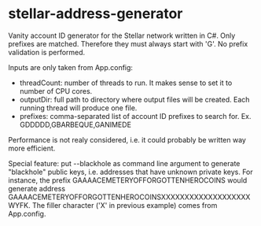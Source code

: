 # stellar-address-generator

Vanity account ID generator for the Stellar network written in C#.
Only prefixes are matched. Therefore they must always start with 'G'. No prefix validation is performed.

Inputs are only taken from App.config:
- threadCount: number of threads to run. It makes sense to set it to number of CPU cores.
- outputDir: full path to directory where output files will be created. Each running thread will produce one file.
- prefixes: comma-separated list of account ID prefixes to search for. Ex. GDDDDD,GBARBEQUE,GANIMEDE

Performance is not realy considered, i.e. it could probably be written way more efficient.

Special feature: put --blackhole as command line argument to generate "blackhole" public keys, i.e. addresses that
have unknown private keys. For instance, the prefix GAAAACEMETERYOFFORGOTTENHEROCOINS would generate address
GAAAACEMETERYOFFORGOTTENHEROCOINSXXXXXXXXXXXXXXXXXXXWYFK. The filler character ('X' in previous example) comes
from App.config.
